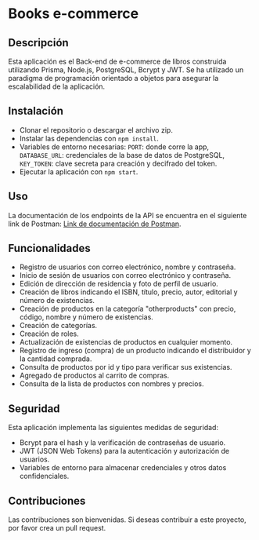 # Books e-commerce

## Descripción
Esta aplicación es el Back-end de e-commerce de libros construida utilizando Prisma, Node.js, PostgreSQL, Bcrypt y JWT. Se ha utilizado un paradigma de programación orientado a objetos para asegurar la escalabilidad de la aplicación.

## Instalación
- Clonar el repositorio o descargar el archivo zip.
- Instalar las dependencias con `npm install`.
- Variables de entorno necesarias: 
`PORT`: donde corre la app, 
`DATABASE_URL`: credenciales de la base de datos de PostgreSQL, 
`KEY_TOKEN`: clave secreta para creación y decifrado del token.
- Ejecutar la aplicación con `npm start`.

## Uso
La documentación de los endpoints de la API se encuentra en el siguiente link de Postman: [Link de documentación de Postman](https://documenter.getpostman.com/view/23509083/2s93JrvjDa).

## Funcionalidades
- Registro de usuarios con correo electrónico, nombre y contraseña.
- Inicio de sesión de usuarios con correo electrónico y contraseña.
- Edición de dirección de residencia y foto de perfil de usuario.
- Creación de libros indicando el ISBN, título, precio, autor, editorial y número de existencias.
- Creación de productos en la categoría "otherproducts" con precio, código, nombre y número de existencias.
- Creación de categorías.
- Creación de roles.
- Actualización de existencias de productos en cualquier momento.
- Registro de ingreso (compra) de un producto indicando el distribuidor y la cantidad comprada.
- Consulta de productos por id y tipo para verificar sus existencias.
- Agregado de productos al carrito de compras.
- Consulta de la lista de productos con nombres y precios.

## Seguridad
Esta aplicación implementa las siguientes medidas de seguridad:
- Bcrypt para el hash y la verificación de contraseñas de usuario.
- JWT (JSON Web Tokens) para la autenticación y autorización de usuarios.
- Variables de entorno para almacenar credenciales y otros datos confidenciales.

## Contribuciones
Las contribuciones son bienvenidas. Si deseas contribuir a este proyecto, por favor crea un pull request.

